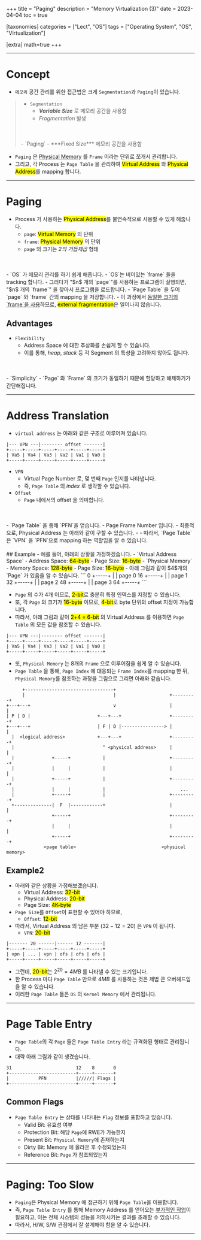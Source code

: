 +++
title = "Paging"
description = "Memory Virtualization (3)"
date = 2023-04-04
toc = true

[taxonomies]
categories = ["Lect", "OS"]
tags = ["Operating System", "OS", "Virtualization"]

[extra]
math=true
+++

---

# Concept
- `메모리` 공간 관리를 위한 접근법은 크게 `Segmentation`과 `Paging`이 있습니다.
>  - `Segmentation`
>    - ***Variable Size*** 로 메모리 공간을 사용함
>    - *Fragmentation* 발생
> <br /> 
> <br /> 
>  - `Paging`
>    - ***Fixed Size*** 메모리 공간을 사용함
- `Paging` 은 <u>Physical Memory</u> 를 `Frame` 이라는 단위로 쪼개서 관리합니다.
- 그리고, 각 Process 는 `Page Table` 을 관리하여 <mark>Virtual Address</mark> 와 <mark>Physical Address</mark>를 mapping 합니다.

---

# Paging
- Process 가 사용하는 <mark>Physical Address</mark>를 불연속적으로 사용할 수 있게 해줍니다.
  - `page`: <mark>Virtual Memory</mark> 의 단위
  - `frame`: <mark>Physical Memory</mark> 의 단위
  - `page` 의 크기는 *2의 거듭제곱* 형태
<br />
<br />
- `OS` 가 메모리 관리를 하기 쉽게 해줍니다.
  - `OS`는 비어있는 `frame` 들을 tracking 합니다.
  - 그러다가 "$n$ 개의 `page`"를 사용하는 프로그램이 실행되면, "$n$ 개의 `frame`" 을 찾아서 프로그램을 로드합니다.
  - `Page Table` 을 두어 `page` 와 `frame` 간의 mapping 을 저장합니다.
  - 이 과정에서 <u>동일한 크기의 `frame`을 사용</u>하므로,  <mark>external fragmentation</mark>은 일어나지 않습니다.

## Advantages
- `Flexibility`
  - Address Space 에 대한 추상화를 손쉽게 할 수 있습니다.
  - 이를 통해, *heap*, *stack* 등 각 Segment 의 특성을 고려하지 않아도 됩니다.
<br />
<br />
- `Simplicity`
  - `Page` 와 `Frame` 의 크기가 동일하기 때문에 할당하고 해제하기가 간단해집니다.

---

# Address Translation
- `virtual address` 는 아래와 같은 구조로 이루어져 있습니다.

```
|--- VPN ---|-------- offset -------|
+-----+-----+-----+-----+-----+-----+
| Va5 | Va4 | Va3 | Va2 | Va1 | Va0 |
+-----+-----+-----+-----+-----+-----+
```

- `VPN`
  - Virtual Page Number 로, 몇 번째 `Page` 인지를 나타냅니다.
  - 즉, `Page Table` 의 *index* 로 생각할 수 있습니다.
- `Offset`
  - `Page` 내에서의 offset 을 의미합니다.
<br />
<br />
- `Page Table` 을 통해 `PFN`을 얻습니다.
  - Page Frame Number 입니다.
- 최종적으로, Physical Address 는 아래와 같이 구할 수 있습니다.
  - <mark><PFN, OFFSET></mark>
- 따라서, `Page Table` 은 `VPN` 을 `PFN`으로 mapping 하는 역할임을 알 수 있습니다.
<br />
<br />
## Example
- 예를 들어, 아래의 상황을 가정하겠습니다.
  - `Virtual Address Space`
    - Address Space: <mark>64-byte</mark>
    - Page Size: <mark>16-byte</mark>
  - `Physical Memory`
    - Memory Space: <mark>128-byte</mark>
    - Page Size: <mark>16-byte</mark>
  - 아래 그림과 같이 $4$개의 `Page` 가 있음을 알 수 있습니다.
```
  0 +-----+
    |     | page 0
 16 +-----+
    |     | page 1
 32 +-----+
    |     | page 2
 48 +-----+
    |     | page 3
 64 +-----+
```

- `Page` 의 수가 $4$개 이므로, <mark>2-bit</mark>로 충분히 특정 인덱스를 지정할 수 있습니다.
- 또, 각 `Page` 의 크기가 <mark>16-byte</mark> 이므로, <mark>4-bit</mark>로 byte 단위의 offset 지정이 가능합니다.
- 따라서, 아래 그림과 같이 <mark>2+4 = 6-bit</mark> 의 Virtual Address 를 이용하면 `Page Table` 의 모든 값을 참조할 수 있습니다.
```
|--- VPN ---|-------- offset -------|
+-----+-----+-----+-----+-----+-----+
| Va5 | Va4 | Va3 | Va2 | Va1 | Va0 |
+-----+-----+-----+-----+-----+-----+
```

- 또, `Physical Memory` 는 $8$개의 `Frame` 으로 이루어짐을 쉽게 알 수 있습니다.
- `Page Table` 을 통해, `Page Index` 에 대응되는 `Frame Index`를 mapping 한 뒤, `Physical Memory`를 참조하는 과정을 그림으로 그리면 아래와 같습니다.

```
      +---------------------------------+                    
      |                                 |                    +---------+
+---+---+                               v                    |         |
| P | D |                         +---+---+                  +---------+
+---+---+                         | F | D |----------------> |         |
  |  <logical address>            +---+---+                  +---------+
  |                                 ^ <physical address>     |         |
  |              +-----+            |                        +---------+
  |              |     |            |                        |         |
  |              +-----+            |                        +---------+
  |              |     |            |                            ...    
  |              +-----+            |                        +---------+
  +--------------|  F  |------------+                        |         |
                 +-----+                                     +---------+
                 |     |                                     |         |
                 +-----+                                     +---------+
              <page table>                                <physical memory>
```

## Example2
- 아래와 같은 상황을 가정해보겠습니다.
  - Virtual Address: <mark>32-bit</mark>
  - Physical Address: <mark>20-bit</mark>
  - Page Size: <mark>4K-byte</mark>
- `Page Size`를 `Offset`이 표현할 수 있어야 하므로,
  - `Offset`: <mark>12-bit</mark>
- 따라서, Virtual Address 의 남은 부분 ($32 - 12 = 20$) 은 `VPN` 이 됩니다.
  - `VPN`: <mark>20-bit</mark>

```
|------- 20 ------|------ 12 -------|
+-----+-----+-----+-----+-----+-----+
| vpn | ... | vpn | ofs | ofs | ofs |
+-----+-----+-----+-----+-----+-----+
```

- 그런데, <mark>20-bit</mark>는 $2^{20} = 4MB$ 를 나타낼 수 있는 크기입니다.
- 한 Process 마다 `Page Table` 만으로 $4MB$ 를 사용하는 것은 제법 큰 오버헤드임을 알 수 있습니다.
- 이러한 `Page Table` 들은 `OS` 의 `Kernel Memory` 에서 관리됩니다.

---

# Page Table Entry
- `Page Table`의 각 `Page` 들은 `Page Table Entry` 라는 규격화된 형태로 관리됩니다.
- 대략 아래 그림과 같이 생겼습니다.
```
31                        12    8       0
+-------------------------+-----+-------+
|           PFN           |/////| Flags |
+-------------------------+-----+-------+
```

## Common Flags
- `Page Table Entry` 는 상태를 나타내는 `Flag` 정보를 포함하고 있습니다.
  - Valid Bit: 유효성 여부
  - Protection Bit: 해당 `Page`에 RWE가 가능한지
  - Present Bit: `Physical Memory`에 존재하는지
  - Dirty Bit: Memory 에 올라온 후 수정되었는지
  - Reference Bit: `Page` 가 참조되었는지

---

# Paging: Too Slow
- `Paging`은 Physical Memory 에 접근하기 위해 `Page Table`을 이용합니다.
- 즉, `Page Table Entry` 를 통해 Memory Address 를 얻어오는 <u>부가적인 작업</u>이 필요하고, 이는 전체 시스템의 성능을 저하시키는 결과를 초래할 수 있습니다.
- 따라서, H/W, S/W 관점에서 잘 설계해야 함을 알 수 있습니다.

---
